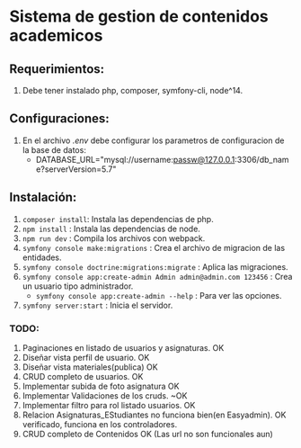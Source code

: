# Sistema de gestion de contenidos academicos

## Requerimientos:
1. Debe tener instalado php, composer, symfony-cli, node^14.

## Configuraciones:
1. En el archivo *.env* debe configurar los parametros de configuracion de la base de datos:
    * DATABASE_URL="mysql://username:passw@127.0.0.1:3306/db_name?serverVersion=5.7"

## Instalación:

1. `composer install`: Instala las dependencias de php.
2. `npm install` : Instala las dependencias de node.
3. `npm run dev` : Compila los archivos con webpack.
4. `symfony console make:migrations` : Crea el archivo de migracion de las entidades.
5. `symfony console doctrine:migrations:migrate` : Aplica las migraciones.
6. `symfony console app:create-admin Admin admin@admin.com 123456` : Crea un usuario tipo administrador.
    * `symfony console app:create-admin --help` : Para ver las opciones.
7. `symfony server:start` : Inicia el servidor.


### TODO:
1. Paginaciones en listado de usuarios y asignaturas. OK
2. Diseñar vista perfil de usuario. OK
3. Diseñar vista materiales(publica) OK
4. CRUD completo de usuarios. OK
5. Implementar subida de foto asignatura OK
6. Implementar Validaciones de los cruds. ~OK
7. Implementar filtro para rol listado usuarios. OK
8. Relacion Asignaturas_EStudiantes no funciona bien(en Easyadmin). OK verificado, funciona en los controladores.
9. CRUD completo de Contenidos OK (Las url no son funcionales aun)
